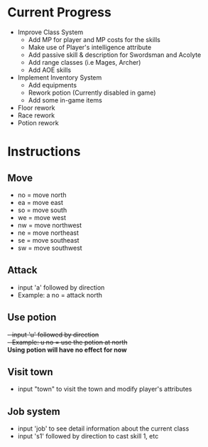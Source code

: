 # Current Progress
- Improve Class System
    - Add MP for player and MP costs for the skills
    - Make use of Player's intelligence attribute
    - Add passive skill & description for Swordsman and Acolyte
    - Add range classes (i.e Mages, Archer)
    - Add AOE skills
- Implement Inventory System
    - Add equipments
    - Rework potion (Currently disabled in game)
    - Add some in-game items
- Floor rework
- Race rework
- Potion rework

# Instructions

## Move
- no = move north
- ea = move east
- so = move south
- we = move west
- nw = move northwest
- ne = move northeast
- se = move southeast
- sw = move southwest

## Attack
- input 'a' followed by direction <br>
- Example: a no = attack north

## Use potion
~~- input 'u' followed by direction <br>~~
~~- Example: u no = use the potion at north~~<br>
**Using potion will have no effect for now**

## Visit town
- input "town" to visit the town and modify player's attributes

## Job system
- input 'job' to see detail information about the current class<br>
- input 's1' followed by direction to cast skill 1, etc<br><br>
